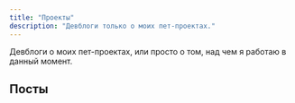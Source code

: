 ```yaml
---
title: "Проекты"
description: "Девблоги только о моих пет-проектах."
---
```

Девблоги о моих пет-проектах, или просто о том, над чем я работаю в данный момент.

## Посты